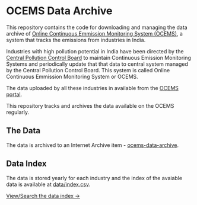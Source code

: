 # OCEMS Data Archive

This repository contains the code for downloading and managing the data archive of [Online Continuous Emmission Monitoring System (OCEMS)][2], a system that tracks the emissions from industries in India.

Industries with high pollution potential in India have been directed by the [Central Pollution Control Board][1] to maintain Continuous Emission Monitoring Systems and periodically update that that data to central system managed by the Central Pollution Control Board. This system is called Online Continuous Emmission Monitoring System or OCEMS.

The data uploaded by all these industries in available from the [OCEMS portal][2].

[1]: https://cpcb.gov.in/
[2]: https://rtdms.cpcb.gov.in/data

This repository tracks and archives the data available on the OCEMS regularly.

## The Data

The data is archived to an Internet Archive item - [ocems-data-archive][3].

[3]: https://archive.org/details/ocems-data-archive

## Data Index

The data is stored yearly for each industry and the index of the avaiable data is available at [data/index.csv](data/index.csv).

[View/Search the data index &rarr;](https://flatgithub.com/anandology/ocems-data-archive?filename=data/index.csv)
